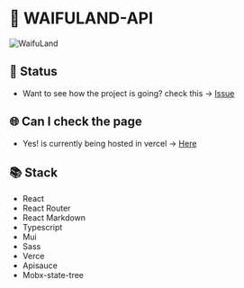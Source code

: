 # 🎲 WAIFULAND-API

![WaifuLand](https://user-images.githubusercontent.com/68082746/155921172-311bb682-cfed-494f-89c5-371e22ac25a6.gif)

## 📖 Status

- Want to see how the project is going? check this -> [Issue](https://github.com/jd-apprentice/waifuland-api/issues/3)

## 🌐 Can I check the page

- Yes! is currently being hosted in vercel -> [Here](https://waifuland-fe.vercel.app/)

## 📚 Stack

- React
- React Router
- React Markdown
- Typescript
- Mui
- Sass
- Verce
- Apisauce
- Mobx-state-tree
